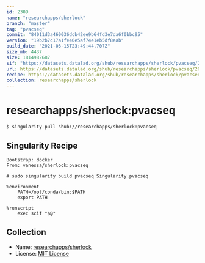 ```yaml
---
id: 2309
name: "researchapps/sherlock"
branch: "master"
tag: "pvacseq"
commit: "84011d3a460036dcb42ee9b64fd3e7da6f0bbc95"
version: "19b2b7c17a1fe40e5af74e1eb5df8eab"
build_date: "2021-03-15T23:49:44.707Z"
size_mb: 4437
size: 1814982687
sif: "https://datasets.datalad.org/shub/researchapps/sherlock/pvacseq/2021-03-15-84011d3a-19b2b7c1/19b2b7c17a1fe40e5af74e1eb5df8eab.simg"
url: https://datasets.datalad.org/shub/researchapps/sherlock/pvacseq/2021-03-15-84011d3a-19b2b7c1/
recipe: https://datasets.datalad.org/shub/researchapps/sherlock/pvacseq/2021-03-15-84011d3a-19b2b7c1/Singularity
collection: researchapps/sherlock
---
```


# researchapps/sherlock:pvacseq

```bash
$ singularity pull shub://researchapps/sherlock:pvacseq
```

## Singularity Recipe

```singularity
Bootstrap: docker
From: vanessa/sherlock:pvacseq

# sudo singularity build pvacseq Singularity.pvacseq

%environment
    PATH=/opt/conda/bin:$PATH
    export PATH
    
%runscript
    exec scif "$@"
```

## Collection

 - Name: [researchapps/sherlock](https://github.com/researchapps/sherlock)
 - License: [MIT License](https://api.github.com/licenses/mit)

